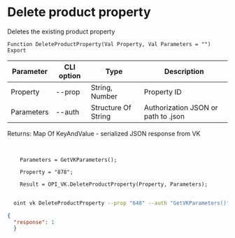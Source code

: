 ﻿---
sidebar_position: 4
---

# Delete product property
 Deletes the existing product property



`Function DeleteProductProperty(Val Property, Val Parameters = "") Export`

  | Parameter | CLI option | Type | Description |
  |-|-|-|-|
  | Property | --prop | String, Number | Property ID |
  | Parameters | --auth | Structure Of String | Authorization JSON or path to .json |

  
  Returns:  Map Of KeyAndValue - serialized JSON response from VK

<br/>




```bsl title="Code example"
    Parameters = GetVKParameters();

    Property = "878";

    Result = OPI_VK.DeleteProductProperty(Property, Parameters);
```



```sh title="CLI command example"
    
  oint vk DeleteProductProperty --prop "648" --auth "GetVKParameters()"

```

```json title="Result"
{
  "response": 1
  }
```

